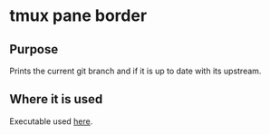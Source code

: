 # tmux pane border

## Purpose

Prints the current git branch and if it is up to date with its upstream.

## Where it is used

Executable used [here](https://github.com/diepfote/dot-files/blob/aed558943e888cc6b32eacdb9f64ca687f358869/.tmux.conf#L51).
